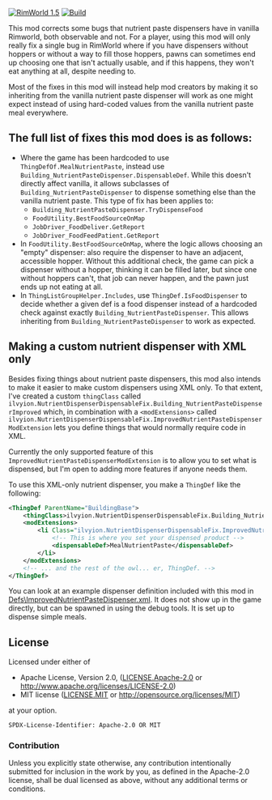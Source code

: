 [![RimWorld 1.5](https://img.shields.io/badge/RimWorld-1.5-brightgreen.svg)](http://rimworldgame.com/) [![Build](https://github.com/ilyvion/nutrient-dispenser-dispensable-fix/actions/workflows/ci.yml/badge.svg)](https://github.com/ilyvion/nutrient-dispenser-dispensable-fix/actions/workflows/ci.yml)

This mod corrects some bugs that nutrient paste dispensers have in vanilla Rimworld, both observable and not. For a player, using this mod will only really fix a single bug in RimWorld where if you have dispensers without hoppers or without a way to fill those hoppers, pawns can sometimes end up choosing one that isn't actually usable, and if this happens, they won't eat anything at all, despite needing to.

Most of the fixes in this mod will instead help mod creators by making it so inheriting from the vanilla nutrient paste dispenser will work as one might expect instead of using hard-coded values from the vanilla nutrient paste meal everywhere.

## The full list of fixes this mod does is as follows:

-   Where the game has been hardcoded to use `ThingDefOf.MealNutrientPaste`, instead use `Building_NutrientPasteDispenser.DispensableDef`. While this doesn't directly affect vanilla, it allows subclasses of `Building_NutrientPasteDispenser` to dispense something else than the vanilla nutrient paste. This type of fix has been applies to:
    -   `Building_NutrientPasteDispenser.TryDispenseFood`
    -   `FoodUtility.BestFoodSourceOnMap`
    -   `JobDriver_FoodDeliver.GetReport`
    -   `JobDriver_FoodFeedPatient.GetReport`
-   In `FoodUtility.BestFoodSourceOnMap`, where the logic allows choosing an "empty" dispenser: also require the dispenser to have an adjacent, accessible hopper. Without this additional check, the game can pick a dispenser without a hopper, thinking it can be filled later, but since one without hoppers can't, that job can never happen, and the pawn just ends up not eating at all.
-   In `ThingListGroupHelper.Includes`, use `ThingDef.IsFoodDispenser` to decide whether a given def is a food dispenser instead of a hardcoded check against exactly `Building_NutrientPasteDispenser`. This allows inheriting from `Building_NutrientPasteDispenser` to work as expected.

## Making a custom nutrient dispenser with XML only

Besides fixing things about nutrient paste dispensers, this mod also intends to make it easier to make custom dispensers using XML only. To that extent, I've created a custom `thingClass` called `ilvyion.NutrientDispenserDispensableFix.Building_NutrientPasteDispenserImproved` which, in combination with a `<modExtensions>` called `ilvyion.NutrientDispenserDispensableFix.ImprovedNutrientPasteDispenserModExtension` lets you define things that would normally require code in XML.

Currently the only supported feature of this `ImprovedNutrientPasteDispenserModExtension` is to allow you to set what is dispensed, but I'm open to adding more features if anyone needs them.

To use this XML-only nutrient dispenser, you make a `ThingDef` like the following:

```xml
<ThingDef ParentName="BuildingBase">
    <thingClass>ilvyion.NutrientDispenserDispensableFix.Building_NutrientPasteDispenserImproved</thingClass>
    <modExtensions>
        <li Class="ilvyion.NutrientDispenserDispensableFix.ImprovedNutrientPasteDispenserModExtension">
            <!-- This is where you set your dispensed product -->
            <dispensableDef>MealNutrientPaste</dispensableDef>
        </li>
    </modExtensions>
    <!-- ... and the rest of the owl... er, ThingDef. -->
</ThingDef>
```

You can look at an example dispenser definition included with this mod in [Defs\ImprovedNutrientPasteDispenser.xml](Defs\ImprovedNutrientPasteDispenser.xml). It does not show up in the game directly, but can be spawned in using the debug tools. It is set up to dispense simple meals.

## License

Licensed under either of

-   Apache License, Version 2.0, ([LICENSE.Apache-2.0](LICENSE.Apache-2.0) or http://www.apache.org/licenses/LICENSE-2.0)
-   MIT license ([LICENSE.MIT](LICENSE.MIT) or http://opensource.org/licenses/MIT)

at your option.

`SPDX-License-Identifier: Apache-2.0 OR MIT`

### Contribution

Unless you explicitly state otherwise, any contribution intentionally submitted
for inclusion in the work by you, as defined in the Apache-2.0 license, shall be
dual licensed as above, without any additional terms or conditions.
